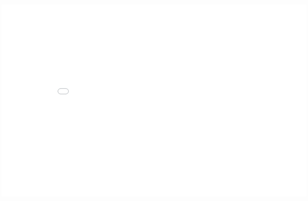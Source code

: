 <style>
  div.md-main__inner {
    position: relative;
    overflow: scroll;
    min-height: 100vh;
  }
  iframe.api {
    position: absolute;
    top: 25px;
    left: 5px;
    right: 5px;
    bottom: 0;
    margin: 0;
    padding: 0;
    border: none;
    width: 99%;
    min-height: 600px;
    margin-bottom: 5px !important;
  }
  @media only screen and (min-width: 76.1875em) {
    iframe.api {
      left: 24rem;
    }
  }
  @media screen and (max-width: 600px) {
    iframe.api {
      display: none;
    }
  }
</style>

<a href="/api" target="_blank">Open API in a new tab</a>

<iframe src="/api" class="api" gesture="media"  allow="encrypted-media" allowfullscreen></iframe>